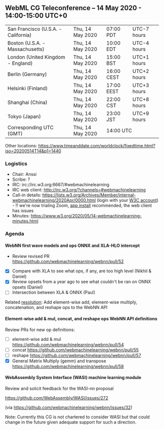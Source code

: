 ## WebML CG Teleconference – 14 May 2020 - 14:00-15:00 UTC+0

<table>
<tr><td> San Francisco (U.S.A. - California) <td> Thu, 14 May 2020 <td> 07:00 PDT <td> UTC-7 hours
<tr><td> Boston (U.S.A. - Massachusetts) <td> Thu, 14 May 2020 <td> 10:00 EDT <td> UTC-4 hours
<tr><td> London (United Kingdom - England) <td> Thu, 14 May 2020 <td> 15:00 BST <td> UTC+1 hours
<tr><td> Berlin (Germany) <td> Thu, 14 May 2020 <td> 16:00 CEST <td> UTC+2 hours
<tr><td> Helsinki (Finland) <td> Thu, 14 May 2020 <td> 17:00 EEST <td> UTC+3 hours
<tr><td> Shanghai (China) <td> Thu, 14 May 2020 <td> 22:00 CST <td> UTC+8 hours
<tr><td> Tokyo (Japan) <td> Thu, 14 May 2020 <td> 23:00 JST <td> UTC+9 hours
<tr><td> Corresponding UTC (GMT) <td> Thu, 14 May 2020 <td colspan=2> 14:00 UTC
</table>

Other locations: https://www.timeanddate.com/worldclock/fixedtime.html?iso=20200514T14&p1=1440

### Logistics

* Chair: Anssi
* Scribe: ?
* IRC: irc://irc.w3.org:6667/#webmachinelearning
* IRC web client: http://irc.w3.org/?channels=#webmachinelearning
* Call-in details: https://lists.w3.org/Archives/Member/internal-webmachinelearning/2020Apr/0000.html (login with your [W3C account](https://www.w3.org/Help/Account/)) - :bangbang: we're now trialing Zoom, [app install](https://zoom.us/download) recommended, the web client has issues
* Minutes: https://www.w3.org/2020/05/14-webmachinelearning-minutes.html

### Agenda

#### WebNN first wave models and ops ONNX and XLA-HLO intercept

- Review revised PR https://github.com/webmachinelearning/webnn/pull/52
- [x] Compare with XLA to see what ops, if any, are too high level (Nikhil & Daniel)
- [x] Review opsets from a year ago to see what couldn't be ran on ONNX opsets (Daniel)
- [ ] Intersection between XLA & ONNX (Paul)

Related [resolution](https://www.w3.org/2020/04/30-webmachinelearning-minutes.html#r01): Add element-wise add, element-wise multiply, concatenation, and reshape ops to the WebNN API

#### Element-wise add & mul, concat, and reshape ops WebNN API definitions

Review PRs for new op definitions:

- [ ] element-wise add & mul https://github.com/webmachinelearning/webnn/pull/54
- [ ] concat https://github.com/webmachinelearning/webnn/pull/55
- [ ] reshape https://github.com/webmachinelearning/webnn/pull/57
- [x] General Matrix Multiply (gemm) and transpose https://github.com/webmachinelearning/webnn/pull/58

#### WebAssembly System Interface (WASI) machine learning module

Review and solicit feedback for the WASI-nn proposal

https://github.com/WebAssembly/WASI/issues/272

(via https://github.com/webmachinelearning/webnn/issues/32)

Note: Currently this CG is not chartered to consider WASI but that could change in the future given adequate support for such a direction.
